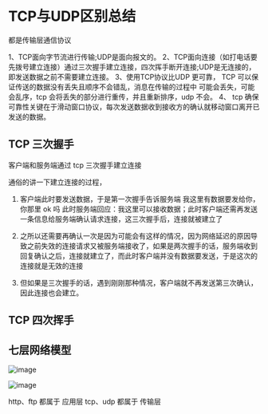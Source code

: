 # TCP与UDP区别总结

都是传输层通信协议

1、TCP面向字节流进行传输;UDP是面向报文的。
2、TCP面向连接（如打电话要先拨号建立连接）通过三次握手建立连接，四次挥手断开连接;UDP是无连接的，即发送数据之前不需要建立连接。
3、使用TCP协议比UDP 更可靠， TCP 可以保证传送的数据没有丢失且顺序不会错乱，消息在传输的过程中 可能会丢失，可能会乱序，tcp 会将丢失的部分进行重传，并且重新排序，udp 不会。
4、 tcp 确保可靠性关键在于滑动窗口协议，每次发送数据收到接收方的确认就移动窗口离开已发送的数据。

## TCP 三次握手

客户端和服务端通过 tcp 三次握手建立连接

通俗的讲一下建立连接的过程，

1. 客户端此时要发送数据，于是第一次握手告诉服务端 我这里有数据要发给你，你那里 ok 吗
此时服务端回应：我这里可以接收数据；此时客户端还需再发送一条信息给服务端确认请求连接，这三次握手后，连接就被建立了

2. 之所以还需要再确认一次是因为可能会有这样的情况，因为网络延迟的原因导致之前失效的连接请求又被服务端接收了，如果是两次握手的话，服务端收到回复确认之后，连接就建立了，而此时客户端并没有数据要发送，于是这次的连接就是无效的连接

3. 但如果是三次握手的话，遇到刚刚那种情况，客户端就不再发送第三次确认，因此连接也会建立。

## TCP 四次挥手



## 七层网络模型

![image](https://uploadfiles.nowcoder.net/images/20170221/3376963_1487669763810_92C6A2EF3BAA43B44BAC7C8EDB09DC1F)


![image](https://uploadfiles.nowcoder.net/images/20170221/3376963_1487669784925_BE9C8D014E82DE000B3F6885F96CCF90)

http、ftp 都属于 应用层
tcp、udp 都属于 传输层